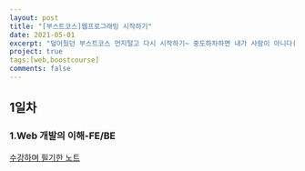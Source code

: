```yaml
---
layout: post
title: "[부스트코스]웹프로그래밍 시작하기"
date: 2021-05-01
excerpt: "덮어뒀던 부스트코스 먼지털고 다시 시작하기~ 중도하차하면 내가 사람이 아니다(이러다 왕왕하면 큰일이야)"
project: true
tags:[web,boostcourse]
comments: false
---
```

## 1일차
### 1.Web 개발의 이해-FE/BE
<a href="assets/etc/1. Web 개발의 이해.pdf">수강하며 필기한 노트</a>

